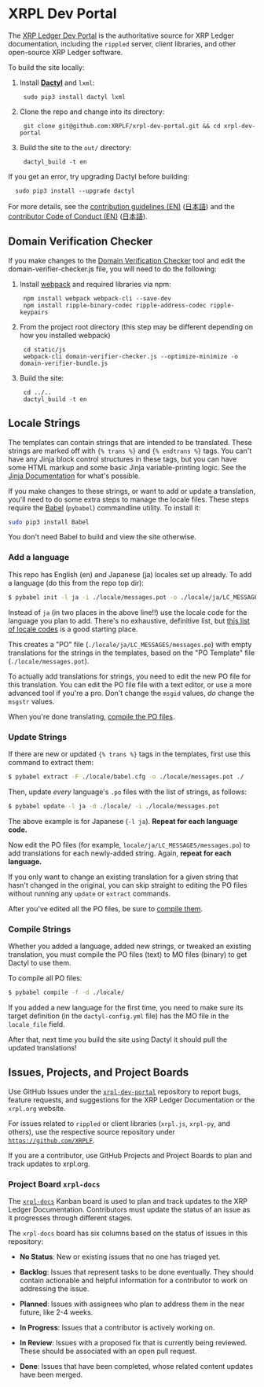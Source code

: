 # XRPL Dev Portal

The [XRP Ledger Dev Portal](https://xrpl.org) is the authoritative source for XRP Ledger documentation, including the `rippled` server, client libraries, and other open-source XRP Ledger software.

To build the site locally:

1. Install [**Dactyl**](https://github.com/ripple/dactyl) and `lxml`:

        sudo pip3 install dactyl lxml

2. Clone the repo and change into its directory:

        git clone git@github.com:XRPLF/xrpl-dev-portal.git && cd xrpl-dev-portal

3. Build the site to the `out/` directory:

        dactyl_build -t en

If you get an error, try upgrading Dactyl before building:

      sudo pip3 install --upgrade dactyl

For more details, see the [contribution guidelines (EN)](CONTRIBUTING.md) ([日本語](CONTRIBUTING.ja.md)) and the [contributor Code of Conduct (EN)](CODE_OF_CONDUCT.md) ([日本語](CODE_OF_CONDUCT.ja.md)).

## Domain Verification Checker

If you make changes to the [Domain Verification Checker](https://xrpl.org/validator-domain-verifier.html) tool and edit the domain-verifier-checker.js file, you will need to do the following:

1. Install [webpack](https://webpack.js.org/) and required libraries via npm:

        npm install webpack webpack-cli --save-dev
        npm install ripple-binary-codec ripple-address-codec ripple-keypairs

2. From the project root directory (this step may be different depending on how you installed webpack)

        cd static/js
        webpack-cli domain-verifier-checker.js --optimize-minimize -o domain-verifier-bundle.js

3. Build the site:

        cd ../..
        dactyl_build -t en

## Locale Strings

The templates can contain strings that are intended to be translated. These strings are marked off with `{% trans %}` and `{% endtrans %}` tags. You can't have any Jinja block control structures in these tags, but you can have some HTML markup and some basic Jinja variable-printing logic. See the [Jinja Documentation](https://jinja.palletsprojects.com/en/2.11.x/templates/#i18n-in-templates) for what's possible.

If you make changes to these strings, or want to add or update a translation, you'll need to do some extra steps to manage the locale files. These steps require the [Babel](http://babel.pocoo.org/) (`pybabel`) commandline utility. To install it:

```sh
sudo pip3 install Babel
```

You don't need Babel to build and view the site otherwise.


### Add a language

This repo has English (en) and Japanese (ja) locales set up already. To add a language (do this from the repo top dir):

```sh
$ pybabel init -l ja -i ./locale/messages.pot -o ./locale/ja/LC_MESSAGES/messages.po
```

Instead of `ja` (in two places in the above line!!) use the locale code for the language you plan to add. There's no exhaustive, definitive list, but [this list of locale codes](https://www.science.co.il/language/Locale-codes.php) is a good starting place.

This creates a "PO" file (`./locale/ja/LC_MESSAGES/messages.po`) with empty translations for the strings in the templates, based on the "PO Template" file (`./locale/messages.pot`).

To actually add translations for strings, you need to edit the new PO file for this translation. You can edit the PO file file with a text editor, or use a more advanced tool if you're a pro. Don't change the `msgid` values, _do_ change the `msgstr` values.

When you're done translating, [compile the PO files](#compile-strings).

### Update Strings

If there are new or updated `{% trans %}` tags in the templates, first use this command to extract them:

```sh
$ pybabel extract -F ./locale/babel.cfg -o ./locale/messages.pot ./
```

Then, update _every_ language's `.po` files with the list of strings, as follows:

```sh
$ pybabel update -l ja -d ./locale/ -i ./locale/messages.pot
```

The above example is for Japanese (`-l ja`). **Repeat for each language code.**

Now edit the PO files (for example, `locale/ja/LC_MESSAGES/messages.po`) to add translations for each newly-added string. Again, **repeat for each language.**

If you only want to change an existing translation for a given string that hasn't changed in the original, you can skip straight to editing the PO files without running any `update` or `extract` commands.

After you've edited all the PO files, be sure to [compile them](#compile-strings).

### Compile Strings

Whether you added a language, added new strings, or tweaked an existing translation, you must compile the PO files (text) to MO files (binary) to get Dactyl to use them.

To compile all PO files:

```sh
$ pybabel compile -f -d ./locale/
```

If you added a new language for the first time, you need to make sure its target definition (in the `dactyl-config.yml` file) has the MO file in the `locale_file` field.

After that, next time you build the site using Dactyl it should pull the updated translations!

## Issues, Projects, and Project Boards

Use GitHub Issues under the [`xrpl-dev-portal`](https://github.com/XRPLF/xrpl-dev-portal) repository to report bugs, feature requests, and suggestions for the XRP Ledger Documentation or the `xrpl.org` website.

For issues related to `rippled` or client libraries (`xrpl.js`, `xrpl-py`, and others), use the respective source repository under [`https://github.com/XRPLF`](https://github.com/XRPLF).

If you are a contributor, use GitHub Projects and Project Boards to plan and track updates to xrpl.org.

### Project Board `xrpl-docs`

The [`xrpl-docs`](https://github.com/orgs/XRPLF/projects/4) Kanban board is used to plan and track updates to the XRP Ledger Documentation. Contributors must update the status of an issue as it progresses through different stages.

The `xrpl-docs` board has six columns based on the status of issues in this repository:

* **No Status**: New or existing issues that no one has triaged yet.

* **Backlog**: Issues that represent tasks to be done eventually. They should contain actionable and helpful information for a contributor to work on addressing the issue.

* **Planned**: Issues with assignees who plan to address them in the near future, like 2-4 weeks.

* **In Progress**: Issues that a contributor is actively working on.

* **In Review**: Issues with a proposed fix that is currently being reviewed. These should be associated with an open pull request.

* **Done**: Issues that have been completed, whose related content updates have been merged.

